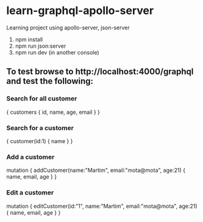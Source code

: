 # learn-graphql-apollo-server
Learning project using apollo-server, json-server 

1) npm install
2) npm run json:server
3) npm run dev (in another console)

## To test browse to http://localhost:4000/graphql and test the following: 

### Search for all customer
{
  customers {
    id, name, age, email
  }
}

### Search for a customer
{
  customer(id:1) { 
    name
  }
}

### Add a customer
mutation {
  addCustomer(name:"Martim", email:"mota@mota", age:21) {
    name,
    email,
    age
  }
}

### Edit a customer
mutation {
  editCustomer(id:"1", name:"Martim", email:"mota@mota", age:21) {
    name,
    email,
    age
  }
}
